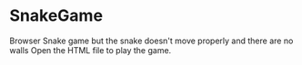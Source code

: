 # SnakeGame
Browser Snake game but the snake doesn't move properly and there are no walls
Open the HTML file to play the game.
